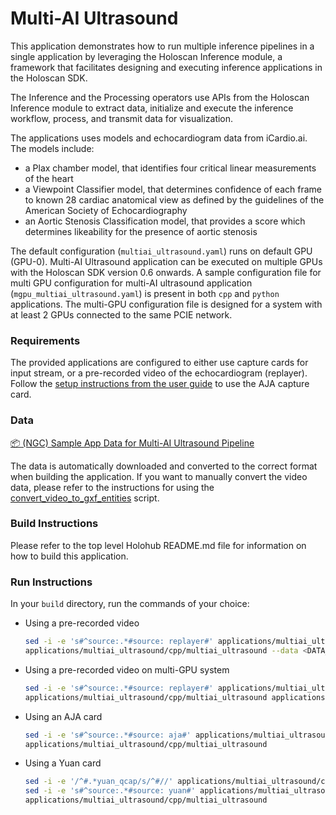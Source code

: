 # Multi-AI Ultrasound

This application demonstrates how to run multiple inference pipelines in a single application by leveraging the Holoscan Inference module, a framework that facilitates designing and executing inference applications in the Holoscan SDK.

The Inference and the Processing operators use APIs from the Holoscan Inference module to extract data, initialize and execute the inference workflow, process, and transmit data for visualization.

The applications uses models and echocardiogram data from iCardio.ai. The models include:
- a Plax chamber model, that identifies four critical linear measurements of the heart
- a Viewpoint Classifier model, that determines confidence of each frame to known 28 cardiac anatomical view as defined by the guidelines of the American Society of Echocardiography
- an Aortic Stenosis Classification model, that provides a score which determines likeability for the presence of aortic stenosis

The default configuration (`multiai_ultrasound.yaml`) runs on default GPU (GPU-0). Multi-AI Ultrasound application can be executed on multiple GPUs with the Holoscan SDK version 0.6 onwards. A sample configuration file for multi GPU configuration for multi-AI ultrasound application (`mgpu_multiai_ultrasound.yaml`) is present in both `cpp` and `python` applications. The multi-GPU configuration file is designed for a system with at least 2 GPUs connected to the same PCIE network.

### Requirements

The provided applications are configured to either use capture cards for input stream, or a pre-recorded video of the echocardiogram (replayer). Follow the [setup instructions from the user guide](https://docs.nvidia.com/holoscan/sdk-user-guide/aja_setup.html) to use the AJA capture card.

### Data

[📦️ (NGC) Sample App Data for Multi-AI Ultrasound Pipeline](https://catalog.ngc.nvidia.com/orgs/nvidia/teams/clara-holoscan/resources/holoscan_multi_ai_ultrasound_sample_data)

The data is automatically downloaded and converted to the correct format when building the application.
If you want to manually convert the video data, please refer to the instructions for using the [convert_video_to_gxf_entities](https://github.com/nvidia-holoscan/holoscan-sdk/tree/main/scripts#convert_video_to_gxf_entitiespy) script.

### Build Instructions

Please refer to the top level Holohub README.md file for information on how to build this application.

### Run Instructions

In your `build` directory, run the commands of your choice:

* Using a pre-recorded video
    ```bash
    sed -i -e 's#^source:.*#source: replayer#' applications/multiai_ultrasound/cpp/multiai_ultrasound.yaml
    applications/multiai_ultrasound/cpp/multiai_ultrasound --data <DATA_DIR>/multiai_ultrasound
    ```

* Using a pre-recorded video on multi-GPU system
    ```bash
    sed -i -e 's#^source:.*#source: replayer#' applications/multiai_ultrasound/cpp/mgpu_multiai_ultrasound.yaml
    applications/multiai_ultrasound/cpp/multiai_ultrasound applications/multiai_ultrasound/cpp/mgpu_multiai_ultrasound.yaml --data <DATA_DIR>/multiai_ultrasound
    ```

* Using an AJA card
    ```bash
    sed -i -e 's#^source:.*#source: aja#' applications/multiai_ultrasound/cpp/multiai_ultrasound.yaml
    applications/multiai_ultrasound/cpp/multiai_ultrasound
    ```
* Using a Yuan card
    ```bash
    sed -i -e '/^#.*yuan_qcap/s/^#//' applications/multiai_ultrasound/cpp/multiai_ultrasound.yaml
    sed -i -e 's#^source:.*#source: yuan#' applications/multiai_ultrasound/cpp/multiai_ultrasound.yaml
    applications/multiai_ultrasound/cpp/multiai_ultrasound
    ```
